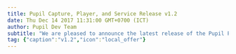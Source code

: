 ```yaml
---
title: Pupil Capture, Player, and Service Release v1.2
date: Thu Dec 14 2017 11:31:00 GMT+0700 (ICT) 
author: Pupil Dev Team 
subtitle: "We are pleased to announce the latest release of the Pupil Platform v1.2..."
tag: {"caption":"v1.2","icon":"local_offer"} 
---
```


<script src="//cdn.rawgit.com/showdownjs/showdown/1.3.0/dist/showdown.min.js"></script>
<script type="text/javascript">
document.addEventListener("DOMContentLoaded", function(event) { 
  $(document).ready(function() {
    $.ajax({
      type: 'GET',
      url: "https://api.github.com/repos/pupil-labs/pupil/releases/tags/v1.2",
      dataType: "jsonp",
      success: function(data, textStatus,jaXHR){
        var converter = new showdown.Converter();
        var text = data.data.body;
        var html = converter.makeHtml(text);
        html += '<a href="https://github.com/pupil-labs/pupil/releases/tag/v1.2">Download v1.2</a>';  
        $('section[class~="content"]').html(html);
        var _img = document.getElementsByTagName('img')[0];
        var _parent = _img.parentElement;
        var _parent_p = _parent.parentElement;
        _img.className = "u-padBottom--1";
        _parent.setAttribute('style','display:grid;');
        _img.setAttribute('style','width:80%;justify-self:center;');
      }
    })
;  });
});
</script>